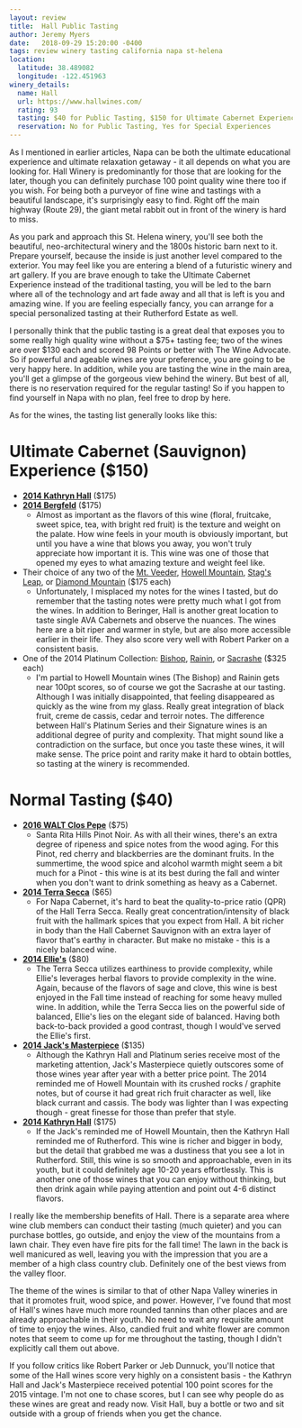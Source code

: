 ```yaml
---
layout: review
title:  Hall Public Tasting
author: Jeremy Myers
date:   2018-09-29 15:20:00 -0400
tags: review winery tasting california napa st-helena
location:
  latitude: 38.489082
  longitude: -122.451963
winery_details:
  name: Hall
  url: https://www.hallwines.com/
  rating: 93
  tasting: $40 for Public Tasting, $150 for Ultimate Cabernet Experience
  reservation: No for Public Tasting, Yes for Special Experiences
---
```

As I mentioned in earlier articles, Napa can be both the ultimate educational experience and ultimate relaxation getaway - it all depends on what you are looking for.  Hall Winery is predominantly for those that are looking for the later, though you can definitely purchase 100 point quality wine there too if you wish.  For being both a purveyor of fine wine and tastings with a beautiful landscape, it's surprisingly easy to find.  Right off the main highway (Route 29), the giant metal rabbit out in front of the winery is hard to miss.

As you park and approach this St. Helena winery, you'll see both the beautiful, neo-architectural winery and the 1800s historic barn next to it.  Prepare yourself, because the inside is just another level compared to the exterior.  You may feel like you are entering a blend of a futuristic winery and art gallery.  If you are brave enough to take the Ultimate Cabernet Experience instead of the traditional tasting, you will be led to the barn where all of the technology and art fade away and all that is left is you and amazing wine.  If you are feeling especially fancy, you can arrange for a special personalized tasting at their Rutherford Estate as well.  

I personally think that the public tasting is a great deal that exposes you to some really high quality wine without a $75+ tasting fee; two of the wines are over $130 each and scored 98 Points or better with The Wine Advocate.  So if powerful and ageable wines are your preference, you are going to be very happy here.  In addition, while you are tasting the wine in the main area, you'll get a glimpse of the gorgeous view behind the winery.  But best of all, there is no reservation required for the regular tasting!  So if you happen to find yourself in Napa with no plan, feel free to drop by here.

As for the wines, the tasting list generally looks like this:

# Ultimate Cabernet (Sauvignon) Experience ($150)
* [**2014 Kathryn Hall**](http://www.hallwines.com/shop-90-point-wines-14/2014-hall-kathryn-hall-cabernet-sauvignon.html) ($175)
* [**2014 Bergfeld**](http://www.hallwines.com/shop-90-point-wines-14/2014-hall-bergfeld-st-helena-cabernet-sauvignon.html) ($175)
  * Almost as important as the flavors of this wine (floral, fruitcake, sweet spice, tea, with bright red fruit) is the texture and weight on the palate.  How wine feels in your mouth is obviously important, but until you have a wine that blows you away, you won't truly appreciate how important it is.  This wine was one of those that opened my eyes to what amazing texture and weight feel like.
* Their choice of any two of the [Mt. Veeder](http://www.hallwines.com/shop-90-point-wines-14/2014-hall-mount-veeder-cabernet-sauvignon.html), [Howell Mountain](http://www.hallwines.com/winery-exclusive-wines/2014-hall-howell-mountain-cabernet-sauvignon.html), [Stag's Leap](http://www.hallwines.com/winery-exclusive-wines/2014-hall-stags-leap-cabernet-sauvignon.html), or [Diamond Mountain](http://www.hallwines.com/winery-exclusive-wines/2015-hall-diamond-mountain-cabernet-sauvignon.html) ($175 each)
  * Unfortunately, I misplaced my notes for the wines I tasted, but do remember that the tasting notes were pretty much what I got from the wines.  In addition to Beringer, Hall is another great location to taste single AVA Cabernets and observe the nuances.  The wines here are a bit riper and warmer in style, but are also more accessible earlier in their life.  They also score very well with Robert Parker on a consistent basis.
* One of the 2014 Platinum Collection: [Bishop](http://www.hallwines.com/2014-the-bishop), [Rainin](http://www.hallwines.com/2014-rainin), or [Sacrashe](http://www.hallwines.com/2014-sacrashe) ($325 each)
  * I'm partial to Howell Mountain wines (The Bishop) and Rainin gets near 100pt scores, so of course we got the Sacrashe at our tasting.  Although I was initially disappointed, that feeling disappeared as quickly as the wine from my glass.  Really great integration of black fruit, creme de cassis, cedar and terroir notes.  The difference between Hall's Platinum Series and their Signature wines is an additional degree of purity and complexity.  That might sound like a contradiction on the surface, but once you taste these wines, it will make sense.  The price point and rarity make it hard to obtain bottles, so tasting at the winery is recommended.

# Normal Tasting ($40)
* [**2016 WALT Clos Pepe**](https://www.waltwines.com/pinot-noir-14/2016-walt-clos-pepe-sta-rita-hills-pinot-noir.html) ($75)
  * Santa Rita Hills Pinot Noir.  As with all their wines, there's an extra degree of ripeness and spice notes from the wood aging.  For this Pinot, red cherry and blackberries are the dominant fruits.  In the summertime, the wood spice and alcohol warmth might seem a bit much for a Pinot - this wine is at its best during the fall and winter when you don't want to drink something as heavy as a Cabernet.
* [**2014 Terra Secca**](http://www.hallwines.com/shop-90-point-wines-14/2014-hall-terra-secca-cabernet-sauvignon.html) ($65)
  * For Napa Cabernet, it's hard to beat the quality-to-price ratio (QPR) of the Hall Terra Secca.  Really great concentration/intensity of black fruit with the hallmark spices that you expect from Hall.  A bit richer in body than the Hall Cabernet Sauvignon with an extra layer of flavor that's earthy in character.  But make no mistake - this is a nicely balanced wine.
* [**2014 Ellie's**](http://www.hallwines.com/winery-exclusive-wines/2014-hall-ellies-cabernet-sauvignon.html) ($80)
  * The Terra Secca utilizes earthiness to provide complexity, while Ellie's leverages herbal flavors to provide complexity in the wine.  Again, because of the flavors of sage and clove, this wine is best enjoyed in the Fall time instead of reaching for some heavy mulled wine.  In addition, while the Terra Secca lies on the powerful side of balanced, Ellie's lies on the elegant side of balanced.  Having both back-to-back provided a good contrast, though I would've served the Ellie's first.
* [**2014 Jack's Masterpiece**](http://www.hallwines.com/shop-90-point-wines-14/2014-hall-jack-s-masterpiece-cabernet-sauvignon.html) ($135)
  * Although the Kathryn Hall and Platinum series receive most of the marketing attention, Jack's Masterpiece quietly outscores some of those wines year after year with a better price point.  The 2014 reminded me of Howell Mountain with its crushed rocks / graphite notes, but of course it had great rich fruit character as well, like black currant and cassis.  The body was lighter than I was expecting though - great finesse for those than prefer that style.
* [**2014 Kathryn Hall**](http://www.hallwines.com/shop-90-point-wines-14/2014-hall-kathryn-hall-cabernet-sauvignon.html) ($175)
  * If the Jack's reminded me of Howell Mountain, then the Kathryn Hall reminded me of Rutherford.  This wine is richer and bigger in body, but the detail that grabbed me was a dustiness that you see a lot in Rutherford.  Still, this wine is so smooth and approachable, even in its youth, but it could definitely age 10-20 years effortlessly.  This is another one of those wines that you can enjoy without thinking, but then drink again while paying attention and point out 4-6 distinct flavors.  

I really like the membership benefits of Hall.  There is a separate area where wine club members can conduct their tasting (much quieter) and you can purchase bottles, go outside, and enjoy the view of the mountains from a lawn chair.  They even have fire pits for the fall time!  The lawn in the back is well manicured as well, leaving you with the impression that you are a member of a high class country club.  Definitely one of the best views from the valley floor. 

The theme of the wines is similar to that of other Napa Valley wineries in that it promotes fruit, wood spice, and power.  However, I've found that most of Hall's wines have much more rounded tannins than other places and are already approachable in their youth.  No need to wait any requisite amount of time to enjoy the wines.  Also, candied fruit and white flower are common notes that seem to come up for me throughout the tasting, though I didn't explicitly call them out above.

If you follow critics like Robert Parker or Jeb Dunnuck, you'll notice that some of the Hall wines score very highly on a consistent basis - the Kathryn Hall and Jack's Masterpiece received potential 100 point scores for the 2015 vintage.  I'm not one to chase scores, but I can see why people do as these wines are great and ready now.  Visit Hall, buy a bottle or two and sit outside with a group of friends when you get the chance.
